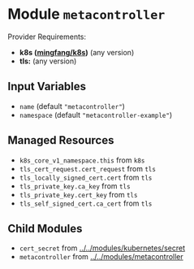 
# Module `metacontroller`

Provider Requirements:
* **k8s ([mingfang/k8s](https://registry.terraform.io/providers/mingfang/k8s/latest))** (any version)
* **tls:** (any version)

## Input Variables
* `name` (default `"metacontroller"`)
* `namespace` (default `"metacontroller-example"`)

## Managed Resources
* `k8s_core_v1_namespace.this` from `k8s`
* `tls_cert_request.cert_request` from `tls`
* `tls_locally_signed_cert.cert` from `tls`
* `tls_private_key.ca_key` from `tls`
* `tls_private_key.cert_key` from `tls`
* `tls_self_signed_cert.ca_cert` from `tls`

## Child Modules
* `cert_secret` from [../../modules/kubernetes/secret](../../modules/kubernetes/secret)
* `metacontroller` from [../../modules/metacontroller](../../modules/metacontroller)

